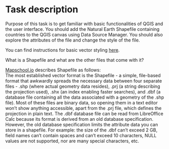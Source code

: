 # Task description
Purpose of this task is to get familiar with basic functionalities of QGIS and the user interface. You should add the Natural Earth Shapefile containing countries to the QGIS canvas using Data Source Manager. You should also explore the attributes of the file and change the style of the file. 

You can find instructions for basic vector styling [here](https://www.qgistutorials.com/en/docs/basic_vector_styling.html).

What is a Shapefile and what are the other files that come with it?  

[Mapschool.io](https://mapschool.io/) describes Shapefile as follows:  
The most established vector format is the Shapefile - a simple, file-based format that awkwardly spreads the necessary data between four separate files - .shp (where actual geometry data resides), .prj (a string describing the projection used), .shx (an index enabling faster searches), and .dbf (a database file containing all the data associated with a geometry of the .shp file). Most of these files are binary data, so opening them in a text editor won’t show anything accessible, apart from the .prj file, which defines the projection in plain text. The .dbf database file can be read from LibreOffice Calc because its format is derived from an old database specification. However, the old database specification limits the attribute data you can store in a shapefile. For example: the size of the .dbf can’t exceed 2 GB, field names can’t contain spaces and can’t exceed 10 characters, NULL values are not supported, nor are many special characters, etc.
